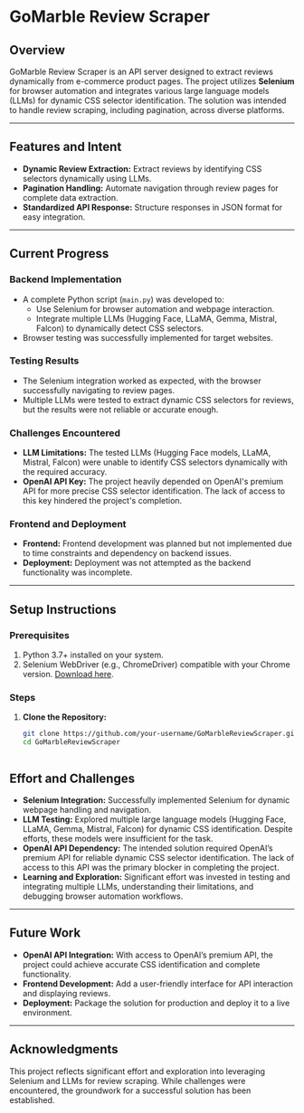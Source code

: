 # **GoMarble Review Scraper**

## **Overview**
GoMarble Review Scraper is an API server designed to extract reviews dynamically from e-commerce product pages. The project utilizes **Selenium** for browser automation and integrates various large language models (LLMs) for dynamic CSS selector identification. The solution was intended to handle review scraping, including pagination, across diverse platforms.

---

## **Features and Intent**
- **Dynamic Review Extraction:** Extract reviews by identifying CSS selectors dynamically using LLMs.
- **Pagination Handling:** Automate navigation through review pages for complete data extraction.
- **Standardized API Response:** Structure responses in JSON format for easy integration.

---

## **Current Progress**

### **Backend Implementation**
- A complete Python script (`main.py`) was developed to:
  - Use Selenium for browser automation and webpage interaction.
  - Integrate multiple LLMs (Hugging Face, LLaMA, Gemma, Mistral, Falcon) to dynamically detect CSS selectors.
- Browser testing was successfully implemented for target websites.

### **Testing Results**
- The Selenium integration worked as expected, with the browser successfully navigating to review pages.
- Multiple LLMs were tested to extract dynamic CSS selectors for reviews, but the results were not reliable or accurate enough.

### **Challenges Encountered**
- **LLM Limitations:** The tested LLMs (Hugging Face models, LLaMA, Mistral, Falcon) were unable to identify CSS selectors dynamically with the required accuracy.
- **OpenAI API Key:** The project heavily depended on OpenAI's premium API for more precise CSS selector identification. The lack of access to this key hindered the project's completion.

### **Frontend and Deployment**
- **Frontend:** Frontend development was planned but not implemented due to time constraints and dependency on backend issues.
- **Deployment:** Deployment was not attempted as the backend functionality was incomplete.

---

## **Setup Instructions**

### **Prerequisites**
1. Python 3.7+ installed on your system.
2. Selenium WebDriver (e.g., ChromeDriver) compatible with your Chrome version. [Download here](https://sites.google.com/chromium.org/driver).

### **Steps**

1. **Clone the Repository:**
   ```bash
   git clone https://github.com/your-username/GoMarbleReviewScraper.git
   cd GoMarbleReviewScraper



## **Effort and Challenges**

- **Selenium Integration:** Successfully implemented Selenium for dynamic webpage handling and navigation.
- **LLM Testing:** Explored multiple large language models (Hugging Face, LLaMA, Gemma, Mistral, Falcon) for dynamic CSS identification. Despite efforts, these models were insufficient for the task.
- **OpenAI API Dependency:** The intended solution required OpenAI’s premium API for reliable dynamic CSS selector identification. The lack of access to this API was the primary blocker in completing the project.
- **Learning and Exploration:** Significant effort was invested in testing and integrating multiple LLMs, understanding their limitations, and debugging browser automation workflows.

---

## **Future Work**

- **OpenAI API Integration:** With access to OpenAI’s premium API, the project could achieve accurate CSS identification and complete functionality.
- **Frontend Development:** Add a user-friendly interface for API interaction and displaying reviews.
- **Deployment:** Package the solution for production and deploy it to a live environment.

---

## **Acknowledgments**

This project reflects significant effort and exploration into leveraging Selenium and LLMs for review scraping. While challenges were encountered, the groundwork for a successful solution has been established.

